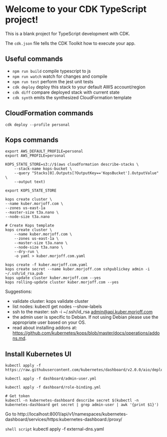 # Welcome to your CDK TypeScript project!

This is a blank project for TypeScript development with CDK.

The `cdk.json` file tells the CDK Toolkit how to execute your app.

## Useful commands

 * `npm run build`   compile typescript to js
 * `npm run watch`   watch for changes and compile
 * `npm run test`    perform the jest unit tests
 * `cdk deploy`      deploy this stack to your default AWS account/region
 * `cdk diff`        compare deployed stack with current state
 * `cdk synth`       emits the synthesized CloudFormation template

## CloudFormation commands

```shell script
cdk deploy --profile personal
```

## Kops commands

```shell script
export AWS_DEFAULT_PROFILE=personal
export AWS_PROFILE=personal

KOPS_STATE_STORE=s3://$(aws cloudformation describe-stacks \
    --stack-name kops-bucket \
    --query "Stacks[0].Outputs[?OutputKey=='KopsBucket'].OutputValue" \
    --output text)

export KOPS_STATE_STORE

kops create cluster \
--name kuber.morjoff.com \
--zones us-east-1a
--master-size t3a.nano \
--node-size t3a.nano

# Create Kops template
kops create cluster \
    --name kuber.morjoff.com \
    --zones us-east-1a \
    --master-size t3a.nano \
    --node-size t3a.nano \
    --dry-run \
    -o yaml > kuber.morjoff.com.yaml

kops create -f kuber.morjoff.com.yaml
kops create secret --name kuber.morjoff.com sshpublickey admin -i ~/.ssh/id_rsa.pub
kops update cluster kuber.morjoff.com --yes
kops rolling-update cluster kuber.morjoff.com --yes
````

Suggestions:
 * validate cluster: kops validate cluster
 * list nodes: kubectl get nodes --show-labels
 * ssh to the master: ssh -i ~/.ssh/id_rsa admin@api.kuber.morjoff.com
 * the admin user is specific to Debian. If not using Debian please use the appropriate user based on your OS.
 * read about installing addons at: https://github.com/kubernetes/kops/blob/master/docs/operations/addons.md.

## Install Kubernetes UI

```shell script
kubectl apply -f https://raw.githubusercontent.com/kubernetes/dashboard/v2.0.0/aio/deploy/recommended.yaml

kubectl apply -f dashboard/admin-user.yml

kubectl apply -f dashboard/role-binding.yml

# Get token
kubectl -n kubernetes-dashboard describe secret $(kubectl -n kubernetes-dashboard get secret | grep admin-user | awk '{print $1}')
```

Go to http://localhost:8001/api/v1/namespaces/kubernetes-dashboard/services/https:kubernetes-dashboard:/proxy/

```shell script```
kubectl apply -f external-dns.yaml
```
